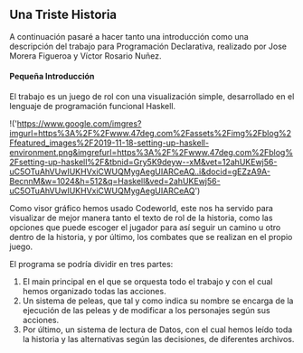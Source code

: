 ##                                                                                   Una Triste Historia

A continuación pasaré a hacer tanto una introducción como una descripción del trabajo para Programación Declarativa, realizado por Jose Morera Figueroa y Víctor Rosario Nuñez.

####                                                                                 Pequeña Introducción

El trabajo es un juego de rol con una visualización simple, desarrollado en el lenguaje de programación funcional Haskell. 


!('https://www.google.com/imgres?imgurl=https%3A%2F%2Fwww.47deg.com%2Fassets%2Fimg%2Fblog%2Ffeatured_images%2F2019-11-18-setting-up-haskell-environment.png&imgrefurl=https%3A%2F%2Fwww.47deg.com%2Fblog%2Fsetting-up-haskell%2F&tbnid=Gry5K9deyw--xM&vet=12ahUKEwj56-uC5OTuAhVUwIUKHVxiCWUQMygAegUIARCeAQ..i&docid=gEZzA9A-BecnnM&w=1024&h=512&q=Haskell&ved=2ahUKEwj56-uC5OTuAhVUwIUKHVxiCWUQMygAegUIARCeAQ')


Como visor gráfico hemos usado Codeworld, este nos ha servido para visualizar de mejor manera tanto el texto de rol de la historia, como las opciones que puede escoger el jugador 
para así seguir un camino u otro dentro de la historia, y por último, los combates que se realizan en el propio juego.

El programa se podría dividir en tres partes:
  1. El main principal en el que se orquesta todo el trabajo y con el cual hemos organizado todas las acciones.
  2. Un sistema de peleas, que tal y como indica su nombre se encarga de la ejecución de las peleas y de modificar a los personajes según sus acciones.
  3. Por último, un sistema de lectura de Datos, con el cual hemos leído toda la historia y las alternativas según las decisiones, de diferentes archivos.

